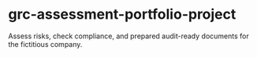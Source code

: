 # grc-assessment-portfolio-project
Assess risks, check compliance, and prepared audit-ready documents for the fictitious company.
